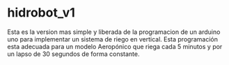 # hidrobot_v1
Esta es la version mas simple y liberada de la programacion de un arduino uno para implementar un sistema de riego en vertical. Esta programación esta adecuada para un modelo Aeropónico que riega cada 5 minutos y por un lapso de 30 segundos de forma constante.
